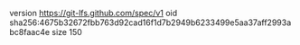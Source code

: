 version https://git-lfs.github.com/spec/v1
oid sha256:4675b32672fbb763d92cad16f1d7b2949b6233499e5aa37aff2993abc8faac4e
size 150
